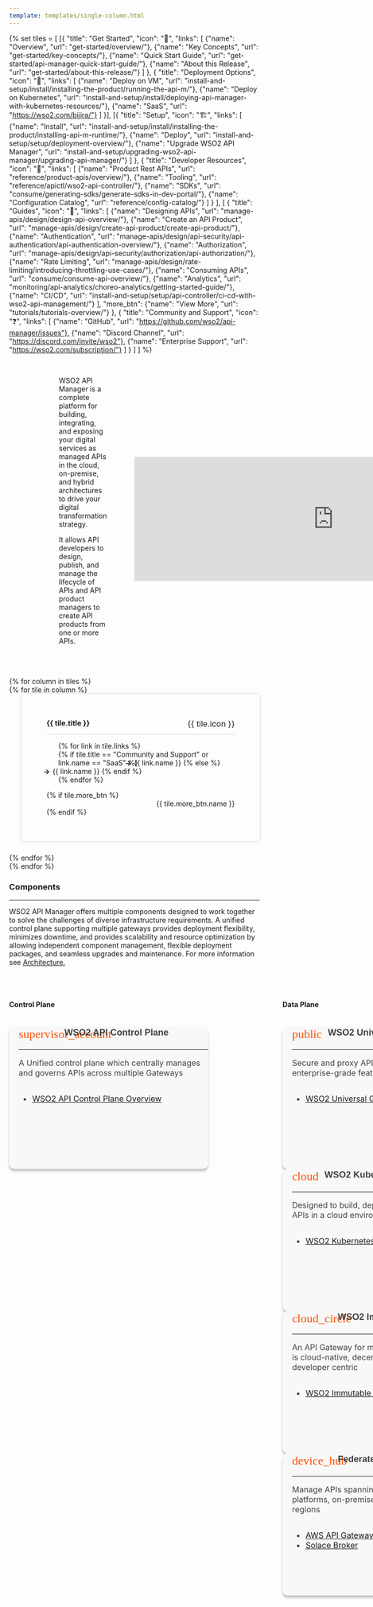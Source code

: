 ```yaml
---
template: templates/single-column.html
---
```


<style>
    @font-face {
    font-family: 'Material Icons';
    font-style: normal;
    font-weight: 400;
    src: url(https://wso2.cachefly.net/wso2/sites/all/fonts/docs/flUhRq6tzZclQEJ-Vdg-IuiaDsNcIhQ8tQ.woff2) format('woff2');
    }

    .material-icons {
    font-family: 'Material Icons';
    font-weight: normal;
    font-style: normal;
    font-size: 24px;
    line-height: 1;
    letter-spacing: normal;
    text-transform: none;
    display: inline-block;
    white-space: nowrap;
    word-wrap: normal;
    direction: ltr;
    -webkit-font-feature-settings: 'liga';
    -webkit-font-smoothing: antialiased;
    }

    .content {
        width: 100%;
        margin: 0 auto;
        display: flex;
        justify-content: left;
        align-items: left;
        flex-wrap: wrap;
    }

    .card {
        height: 275px;
        color: #404040;
        background: #f8f8f8;
        padding-left: 1.2rem;
        padding-bottom: 0.7rem;
        -webkit-box-shadow: 0px 5px 4px 0px rgba(105, 113, 120, 0.4);
        -moz-box-shadow: 0px 5px 4px 0px rgba(105, 113, 120, 0.4);
        box-shadow: 0px 5px 4px 0px rgba(105, 113, 120, 0.4);
        border-radius: 10px;
        font-size: 16px;
        transition: all 0.6s ease;
        position: relative;
        justify-content: left;
        align-items: left;
        flex-direction: row;
        transition: all 0.3s ease;
        width: 100%;
    }

    .card-wrapper {
        width: 100%;
        display: flex;
        max-width: 400px;
    }

    .component-wrapper {
        width: 100%;
        display: flex;
        justify-content: space-between;
    }

    .card-content {
        justify-content: left;
        display: flex;
        align-items: left;
        text-align: left;
        flex-direction: column;
    }

    .card .title {
        font-family: Montserrat, sans-serif;
        font-style: normal;
        font-size: 18px;
        margin: 2;
        text-align: left;
        font-weight: 600;
        white-space: nowrap;
        text-transform: none;
        display: flex;
    }

    .card-icon {
        height: 30px;
        max-width: 80px;
        border-radius: 0%;
        display: flex;
        align-items: center;
        color: #ff5003;
        transition: all 0.8s ease;
    }

    .removeTopMargin {
        margin-top: 0;
    }

    .rowAlignment {
        justify-content: space-between;
        display: flex;
        flex-direction: row;
    }

    .rowAlignmentProductNameIcon {
        justify-content: left;
        align-items: left;
        display: flex;
        gap: 10px;
        flex-direction: row;
        margin-bottom: 0;
    }

    .description-section {
        display: flex;
        justify-content: space-between;
        align-items: center;
        margin-bottom: 30px;
        margin-left: 100px;
    }

    .component-section {
        display: grid;
        justify-content: space-between;
        flex-direction: row;
        grid-template-columns: 400px 4fr;
        gap: 150px;
    }
    .tiles-container {
        display: flex;
        align-items: start;
        flex-wrap: wrap;
        justify-content: space-between;
    }
    .tile {
        display: inline-block;
        vertical-align: top;
        background-color: rgba(255, 255, 255, 0.03);
        padding: 50px;
        border-radius: 5px;
        box-shadow: 0px 0px 5px rgba(0, 0, 0, 0.2);
        transition: transform 0.2s ease-in-out;
        position: relative;
        display: flex;
        flex-direction: column;
        justify-content: flex-start;
        margin: 0 0 25px 25px;
    }
    .tile:hover {
        transform: scale(1.01);
    }
    .tile-header {
        display: flex;
        justify-content: space-between;
        border-bottom: 1px solid rgb(215, 215, 215);
    }
    .tile h3 {
        font-size: 0.9rem;
        margin-top: 0px;
    }
    .tile-icon {
        margin-left: 30px;
        font-size: 1rem;
    }
    .links-list li {
        list-style-type: none;
    }
    .link {
        display: inline-block;
        margin-left: -30px;
        color: var(--text-color) !important;
        text-decoration: none;
    }
    .link:hover {
        color: rgb(255, 112, 67) !important;
        text-decoration: none;
    }
    .link:before {
        content: '→';
        font-weight: bold;
        margin-right: 5px;
    }
    .button-container {
        text-align: right;
    }
    .view-all-button {
        display: inline-block;
        background-color: none;
        color: var(--text-color) !important;
        text-decoration: none;
        border-radius: 5px;
    }
    .view-all-button:hover {
        color: rgb(255, 112, 67) !important;
    }

    .section05 {
        display: flex;
        justify-content: center;
        margin-top: 50px;
    }

    .leftContent {
        margin-right: 50px;
    }

    @media (max-width: 1386px) {
        .md-main .md-sidebar.md-sidebar--primary {
            width: 0;
        }
    }

    @media (max-width: 1219px) {
        .md-content, .md-nav {
            margin-top: 0;
        }
        .md-container {
            margin-top: 2.4rem;
        }
        .md-main__inner {
            padding-top: 1.5rem;
        }
    }

    /* Mobile responsiveness */
    @media (max-width: 768px) {
        .description-section {
            flex-direction: column;
            margin-left: 0;
            text-align: center;
        }

        .md-main .md-content {
            width: 100%;
            float: none;
            margin-left: 0;
            margin-top: 10px;
        }

        .component-section {
            grid-template-columns: 1fr;
            gap: 20px;
        }

        .tile-header h3 {
            font-size: 1rem;
        }

        .card-wrapper {
            width: 100%;
        }

        .card {
            height: auto;
        }

        .button-container {
            text-align: center;
        }
    }

    @media (max-width: 480px) {
        .card {
            height: auto;
            padding: 15px;
        }

        .description-section {
            margin-left: 0;
            margin-right: 0;
        }

        .view-all-button {
            width: 100%;
            padding: 10px 0;
            text-align: center;
        }
    }
</style>

{% set tiles = [
    [{
        "title": "Get Started",
        "icon": "🚀",
        "links": [
            {"name": "Overview", "url": "get-started/overview/"},
            {"name": "Key Concepts", "url": "get-started/key-concepts/"},
            {"name": "Quick Start Guide", "url": "get-started/api-manager-quick-start-guide/"},
            {"name": "About this Release", "url": "get-started/about-this-release/"}
        ]
    },
    {
        "title": "Deployment Options",
        "icon": "🔗",
        "links": [
            {"name": "Deploy on VM", "url": "install-and-setup/install/installing-the-product/running-the-api-m/"},
            {"name": "Deploy on Kubernetes", "url": "install-and-setup/install/deploying-api-manager-with-kubernetes-resources/"},
            {"name": "SaaS", "url": "https://wso2.com/bijira/"}
        ]
    }],
    [{
        "title": "Setup",
        "icon": "🏗️",
        "links": [
            {"name": "Install", "url": "install-and-setup/install/installing-the-product/installing-api-m-runtime/"},
            {"name": "Deploy", "url": "install-and-setup/setup/deployment-overview/"},
            {"name": "Upgrade WSO2 API Manager", "url": "install-and-setup/upgrading-wso2-api-manager/upgrading-api-manager/"}
        ]
    },
    {
        "title": "Developer Resources",
        "icon": "🔧",
        "links": [
            {"name": "Product Rest APIs", "url": "reference/product-apis/overview/"},
            {"name": "Tooling", "url": "reference/apictl/wso2-api-controller/"},
            {"name": "SDKs", "url": "consume/generating-sdks/generate-sdks-in-dev-portal/"},
            {"name": "Configuration Catalog", "url": "reference/config-catalog/"}
        ]
    }
    ],
    [
    {
        "title": "Guides",
        "icon": "📖",
        "links": [
            {"name": "Designing APIs", "url": "manage-apis/design/design-api-overview/"},
            {"name": "Create an API Product", "url": "manage-apis/design/create-api-product/create-api-product/"},
            {"name": "Authentication", "url": "manage-apis/design/api-security/api-authentication/api-authentication-overview/"},
            {"name": "Authorization", "url": "manage-apis/design/api-security/authorization/api-authorization/"},
            {"name": "Rate Limiting", "url": "manage-apis/design/rate-limiting/introducing-throttling-use-cases/"},
            {"name": "Consuming APIs", "url": "consume/consume-api-overview/"},
            {"name": "Analytics", "url": "monitoring/api-analytics/choreo-analytics/getting-started-guide/"},
            {"name": "CI/CD", "url": "install-and-setup/setup/api-controller/ci-cd-with-wso2-api-management/"}
        ],
        "more_btn": {"name": "View More", "url": "tutorials/tutorials-overview/"}
    },
    {
        "title": "Community and Support",
        "icon": "❓",
        "links": [
            {"name": "GitHub", "url": "https://github.com/wso2/api-manager/issues"},
            {"name": "Discord Channel", "url": "https://discord.com/invite/wso2"},
            {"name": "Enterprise Support", "url": "https://wso2.com/subscription/"}
        ]
    }
    ]
] %}

<div class="homePage">
    <div class="description-section">
        <div class="leftContent">
            </br>
            <p>
                WSO2 API Manager is a complete platform for building, integrating, and exposing your digital services as managed APIs in the cloud, on-premise, and hybrid architectures to drive your digital transformation strategy. 
            </p>
            <p>
                It allows API developers to design, publish, and manage the lifecycle of APIs and API product 
                managers to create API products from one or more APIs.
            </p>
        </div>
        <div class="md-main .md-content " style="float:right; width: 55%; align:right;  flex-shrink: 0;min-width: 30%; max-height: 100%; max-width:40%; margin-left:5px; margin-top:50px; margin-right:90px">
        <iframe width="800" height="250" src="https://www.youtube.com/embed/nr1cFyxVdDw" frameborder="0" allow="accelerometer; autoplay; encrypted-media; gyroscope; picture-in-picture" allowfullscreen></iframe>
        </div>
    </div>
    <div class="section05">
        <div class="tiles-container">
            {% for column in tiles %}
            <div class="tiles-column">
                {% for tile in column %}
                <div class="tile">
                    <div class="tile-header">
                        <h3>{{ tile.title }}</h3>
                        <span class="tile-icon">{{ tile.icon }}</span>
                    </div>
                    <ul class="links-list">
                        {% for link in tile.links %}
                        <li>
                            {% if tile.title == "Community and Support" or link.name == "SaaS" %}
                                <a href="{{ link.url }}" target="_blank" class="link">{{ link.name }}</a>
                            {% else %}
                                <a href="{{ base_path }}/{{ link.url }}" class="link">{{ link.name }}</a>
                            {% endif %}
                        </li>
                        {% endfor %}
                    </ul>
                    {% if tile.more_btn %}
                    <div class="button-container">
                        <a href="{{base_path}}/{{ tile.more_btn.url }}" class="view-all-button">{{ tile.more_btn.name }}</a>
                    </div>
                    {% endif %}
                </div>
                {% endfor %}
            </div>
            {% endfor %}
        </div>
    </div>
    <div>
        <h3>Components</h3>
        <hr/>
        <p>WSO2 API Manager offers multiple components designed to work together to solve the challenges of diverse infrastructure requirements. A unified control plane supporting multiple gateways provides deployment flexibility, minimizes downtime, and provides scalability and resource optimization by allowing independent component management, flexible deployment packages, and seamless upgrades and maintenance. For more information see <a href="{{base_path}}/get-started/apim-architecture/">Architecture.</a></p>
        </br>
        </br>
        <div class="component-section">
            <div>
                <div>
                    <h4>Control Plane</h4>
                    </br>
                </div>
                <div class="content">
                    <!-- begin card -->
                    <div class="card-wrapper">
                        <div class="card">
                            <div class="card-content">
                                <div class="rowAlignment">
                                    <div class="rowAlignmentProductNameIcon">
                                        <div class="card-icon">
                                            <i class="material-icons md-36">supervisor_account</i>
                                        </div>
                                        <p class="title"><b>WSO2 API Control Plane</b></p>
                                    </div>
                                </div>
                                <hr/>
                                <p class="removeTopMargin">A Unified control plane which centrally manages and governs APIs across multiple Gateways</p>
                                <div>
                                    <ul>
                                        <li><a href="{{base_path}}/get-started/apim-architecture/#api-control-plane">WSO2 API Control Plane Overview</a></li>
                                    </ul>
                                </div>
                            </div>
                        </div>
                    </div>
                    <!-- end card -->
                </div>
            </div>
            <div>
                <div>
                    <h4>Data Plane</h4>
                    </br>
                </div>
                <div class="content">
                    <!-- begin card -->
                    <div class="card-wrapper">
                        <div class="card">
                            <div class="card-content">
                                <div class="rowAlignment">
                                    <div class="rowAlignmentProductNameIcon">
                                        <div class="card-icon">
                                            <i class="material-icons md-36">public</i>
                                        </div>
                                        <p class="title"><b>WSO2 Universal Gateway</b></p>
                                    </div>
                                </div>
                                <hr/>
                                <p class="removeTopMargin">Secure and proxy API traffic with enterprise-grade features</p>
                                <div>
                                    <ul>
                                        <li><a href="{{base_path}}/get-started/apim-architecture/#universal-gateway">WSO2 Universal Gateway Overview</a></li>
                                    </ul>
                                </div>
                            </div>
                        </div>
                    </div>
                    <!-- end card -->
                    <!-- begin card -->
                    <div class="card-wrapper">
                        <div class="card">
                            <div class="card-content">
                                <div class="rowAlignment">
                                    <div class="rowAlignmentProductNameIcon">
                                        <div class="card-icon">
                                            <i class="material-icons md-36">cloud</i>
                                        </div>
                                        <p class="title"><b>WSO2 Kubernetes Gateway</b></p>
                                    </div>
                                </div>
                                <hr/>
                                <p class="removeTopMargin">Designed to build, deploy, and manage APIs in a cloud environment</p>
                                <div>
                                    <ul>
                                        <li><a href="{{base_path}}/get-started/apim-architecture/#kubernetes-gateway">WSO2 Kubernetes Gateway Overview</a></li>
                                    </ul>
                                </div>
                            </div>
                        </div>
                    </div>
                    <!-- end card -->
                    <!-- begin card -->
                    <div class="card-wrapper">
                        <div class="card">
                            <div class="card-content">
                                <div class="rowAlignment">
                                    <div class="rowAlignmentProductNameIcon">
                                        <div class="card-icon">
                                            <i class="material-icons md-36">cloud_circle</i>
                                        </div>
                                        <p class="title"><b>WSO2 Immutable Gateway</b></p>
                                    </div>
                                </div>
                                <hr/>
                                <p class="removeTopMargin">An API Gateway for micro services, which is cloud-native, decentralized and developer centric</p>
                                <div>
                                    <ul>
                                        <li><a href="{{base_path}}/get-started/apim-architecture/#immutable-gateway">WSO2 Immutable Gateway Overview</a></li>
                                    </ul>
                                </div>
                            </div>
                        </div>
                    </div>
                    <!-- end card -->
                    <!-- begin card -->
                    <div class="card-wrapper">
                        <div class="card">
                            <div class="card-content">
                                <div class="rowAlignment">
                                    <div class="rowAlignmentProductNameIcon">
                                        <div class="card-icon">
                                            <i class="material-icons md-36">device_hub</i>
                                        </div>
                                        <p class="title"><b>Federated Gateways</b></p>
                                    </div>
                                </div>
                                <hr/>
                                <p class="removeTopMargin">Manage APIs spanning multiple cloud platforms, on-premises systems, or regions</p>
                                <div>
                                    <ul>
                                        <li><a href="{{base_path}}/manage-apis/deploy-and-publish/deploy-on-gateway/federated-gateways/deploy-on-aws-api-gateway/">AWS API Gateway</a></li>
                                        <li><a href="{{base_path}}/tutorials/integrating-with-solace/">Solace Broker</a></li>
                                    </ul>
                                </div>
                            </div>
                        </div>
                    </div>
                    <!-- end card -->
                </div>
            </div>
        </div>
    </div>
</div>
